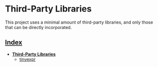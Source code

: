 # Third-Party Libraries

This project uses a minimal amount of third-party libraries, and only those that can be directly incorporated.

## [Index](../README.md)
- **[Third-Party Libraries](./README.md)**
  - [tinyexpr](./tinyexpr/README.md)
